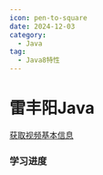 ```yaml
---
icon: pen-to-square
date: 2024-12-03
category:
  - Java
tag:
  - Java8特性
---
```


# 雷丰阳Java
<a href='https://api.bilibili.com/x/web-interface/wbi/view?bvid=BV1np4y1C7Yf'>获取视频基本信息</a>

### 学习进度
<BiliBili aid="267354102" cid="1030691396" page=183 />